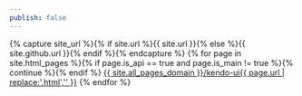 ```yaml
---
publish: false
---
```


{% capture site_url %}{% if site.url %}{{ site.url }}{% else %}{{ site.github.url }}{% endif %}{% endcapture %}
{% for page in site.html_pages %}{% if page.is_api == true and page.is_main != true %}{% continue %}{% endif %}
<a href="{{ site.all_pages_domain }}/kendo-ui{{ page.url |replace:'.html','' }}">{{ site.all_pages_domain }}/kendo-ui{{ page.url | replace:'.html','' }}</a>
{% endfor %}